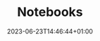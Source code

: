 ---
title: "Notebooks"
description: "The most important part of this website"
date: 2023-06-23T14:46:44+01:00
draft: false
menu:
  main:
    weight: 2
---